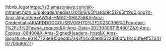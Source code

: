 !hbnb_logo(https://s3.amazonaws.com/alx-intranet.hbtn.io/uploads/medias/2018/6/65f4a1dd9c51265f49d0.png?X-Amz-Algorithm=AWS4-HMAC-SHA256&X-Amz-Credential=AKIARDDGGGOUSBVO6H7D%2F20230306%2Fus-east-1%2Fs3%2Faws4_request&X-Amz-Date=20230306T154801Z&X-Amz-Expires=86400&X-Amz-SignedHeaders=host&X-Amz-Signature=96147728e815deddb7a42f44cd0e88522d86dfd184d3feeff5734107700d6527)
